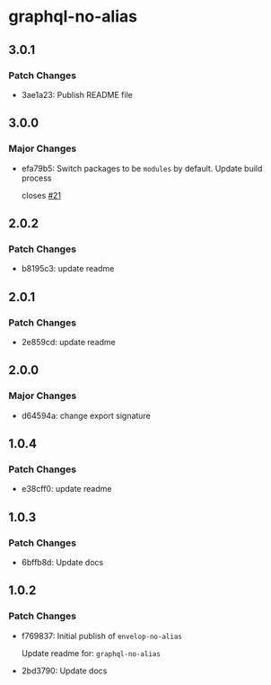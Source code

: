 # graphql-no-alias

## 3.0.1

### Patch Changes

- 3ae1a23: Publish README file

## 3.0.0

### Major Changes

- efa79b5: Switch packages to be `modules` by default.
  Update build process

  closes [#21](https://github.com/ivandotv/graphql-no-alias/issues/21)

## 2.0.2

### Patch Changes

- b8195c3: update readme

## 2.0.1

### Patch Changes

- 2e859cd: update readme

## 2.0.0

### Major Changes

- d64594a: change export signature

## 1.0.4

### Patch Changes

- e38cff0: update readme

## 1.0.3

### Patch Changes

- 6bffb8d: Update docs

## 1.0.2

### Patch Changes

- f769837: Initial publish of `envelop-no-alias`

  Update readme for: `graphql-no-alias`

- 2bd3790: Update docs
